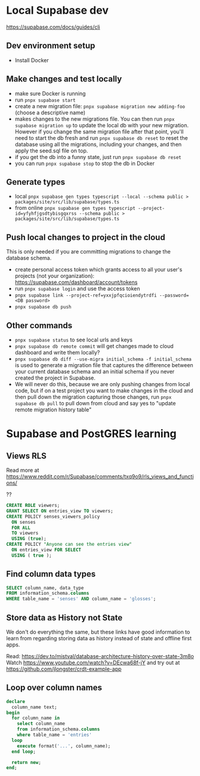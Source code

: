 # Local Supabase dev

https://supabase.com/docs/guides/cli

## Dev environment setup
- Install Docker

## Make changes and test locally
- make sure Docker is running
- run `pnpx supabase start`
- create a new migration file: `pnpx supabase migration new adding-foo` (choose a descriptive name)
- makes changes to the new migrations file. You can then run `pnpx supabase migration up` to update the local db with your new migration. However if you change the same migration file after that point, you'll need to start the db fresh and run `pnpx supabase db reset` to reset the database using all the migrations, including your changes, and then apply the seed.sql file on top.
- if you get the db into a funny state, just run `pnpx supabase db reset`
- you can run `pnpx supabase stop` to stop the db in Docker

## Generate types
- local `pnpx supabase gen types typescript --local --schema public > packages/site/src/lib/supabase/types.ts`
- from online `pnpx supabase gen types typescript --project-id=yfyhfjgsdtybisgqxrss --schema public > packages/site/src/lib/supabase/types.ts`

## Push local changes to project in the cloud
This is only needed if you are committing migrations to change the database schema.
- create personal access token which grants access to all your user's projects (not your organization): https://supabase.com/dashboard/account/tokens
- run `pnpx supabase login` and use the access token
- `pnpx supabase link --project-ref=yxxjpfqcioiendytrdfi --password=<DB password>`
- `pnpx supabase db push`

## Other commands
- `pnpx supabase status` to see local urls and keys
- `pnpx supabase db remote commit` will get changes made to cloud dashboard and write them locally?
- `pnpx supabase db diff --use-migra initial_schema -f initial_schema` is used to generate a migration file that captures the difference between your current database schema and an initial schema if you never created the project in Supabase.
- We will never do this, because we are only pushing changes from local code, but if on a test project you want to make changes in the cloud and then pull down the migration capturing those changes, run `pnpx supabase db pull` to pull down from cloud and say yes to "update remote migration history table"

# Supabase and PostGRES learning

## Views RLS

Read more at https://www.reddit.com/r/Supabase/comments/txq9o9/rls_views_and_functions/

??

```sql
CREATE ROLE viewers;
GRANT SELECT ON entries_view TO viewers;
CREATE POLICY senses_viewers_policy
  ON senses
  FOR ALL
  TO viewers
  USING (true);
CREATE POLICY "Anyone can see the entries view"
  ON entries_view FOR SELECT
  USING ( true );
```

## Find column data types

```sql
SELECT column_name, data_type
FROM information_schema.columns
WHERE table_name = 'senses' AND column_name = 'glosses';
```

## Store data as History not State

We don't do everything the same, but these links have good information to learn from regarding storing data as history instead of state and offline first apps.

Read: https://dev.to/mistval/database-architecture-history-over-state-3m8o
Watch https://www.youtube.com/watch?v=DEcwa68f-jY and try out at https://github.com/jlongster/crdt-example-app

## Loop over column names

```sql
declare
  column_name text;
begin
  for column_name in
    select column_name
    from information_schema.columns
    where table_name = 'entries'
  loop
    execute format('...', column_name);
  end loop;

  return new;
end;
```

